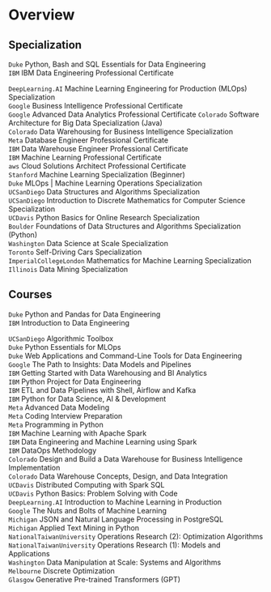 # Overview

## Specialization
`Duke` Python, Bash and SQL Essentials for Data Engineering  
`IBM` IBM Data Engineering Professional Certificate  

`DeepLearning.AI` Machine Learning Engineering for Production (MLOps) Specialization  
`Google` Business Intelligence Professional Certificate  
`Google` Advanced Data Analytics Professional Certificate
`Colorado` Software Architecture for Big Data Specialization (Java)  
`Colorado` Data Warehousing for Business Intelligence Specialization  
`Meta` Database Engineer Professional Certificate  
`IBM` Data Warehouse Engineer Professional Certificate  
`IBM` Machine Learning Professional Certificate  
`aws` Cloud Solutions Architect Professional Certificate  
`Stanford` Machine Learning Specialization (Beginner)  
`Duke` MLOps | Machine Learning Operations Specialization  
`UCSanDiego` Data Structures and Algorithms Specialization  
`UCSanDiego` Introduction to Discrete Mathematics for Computer Science Specialization  
`UCDavis` Python Basics for Online Research Specialization  
`Boulder` Foundations of Data Structures and Algorithms Specialization (Python)  
`Washington` Data Science at Scale Specialization  
`Toronto` Self-Driving Cars Specialization  
`ImperialCollegeLondon` Mathematics for Machine Learning Specialization  
`Illinois` Data Mining Specialization  

## Courses
`Duke` Python and Pandas for Data Engineering  
`IBM` Introduction to Data Engineering  

`UCSanDiego` Algorithmic Toolbox  
`Duke` Python Essentials for MLOps  
`Duke` Web Applications and Command-Line Tools for Data Engineering  
`Google` The Path to Insights: Data Models and Pipelines  
`IBM` Getting Started with Data Warehousing and BI Analytics  
`IBM` Python Project for Data Engineering  
`IBM` ETL and Data Pipelines with Shell, Airflow and Kafka  
`IBM` Python for Data Science, AI & Development  
`Meta` Advanced Data Modeling  
`Meta` Coding Interview Preparation  
`Meta` Programming in Python  
`IBM` Machine Learning with Apache Spark  
`IBM` Data Engineering and Machine Learning using Spark  
`IBM` DataOps Methodology  
`Colorado` Design and Build a Data Warehouse for Business Intelligence Implementation  
`Colorado` Data Warehouse Concepts, Design, and Data Integration  
`UCDavis` Distributed Computing with Spark SQL  
`UCDavis` Python Basics: Problem Solving with Code  
`DeepLearning.AI` Introduction to Machine Learning in Production  
`Google` The Nuts and Bolts of Machine Learning  
`Michigan` JSON and Natural Language Processing in PostgreSQL  
`Michigan` Applied Text Mining in Python  
`NationalTaiwanUniversity` Operations Research (2): Optimization Algorithms  
`NationalTaiwanUniversity` Operations Research (1): Models and Applications  
`Washington` Data Manipulation at Scale: Systems and Algorithms  
`Melbourne` Discrete Optimization  
`Glasgow` Generative Pre-trained Transformers (GPT)  